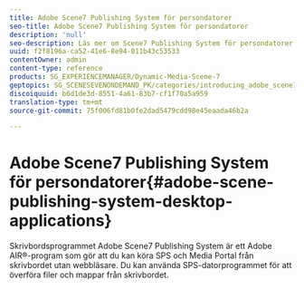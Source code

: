 ```yaml
---
title: Adobe Scene7 Publishing System för persondatorer
seo-title: Adobe Scene7 Publishing System för persondatorer
description: 'null'
seo-description: Läs mer om Scene7 Publishing System för persondatorer.
uuid: f2f8196a-ca52-41e6-8e94-011b43c53533
contentOwner: admin
content-type: reference
products: SG_EXPERIENCEMANAGER/Dynamic-Media-Scene-7
geptopics: SG_SCENESEVENONDEMAND_PK/categories/introducing_adobe_scene7
discoiquuid: b6d1de3d-8551-4a61-83b7-cf1f70a5a959
translation-type: tm+mt
source-git-commit: 75f006fd81b0fe2dad5479cdd98e45eaada46b2a

---
```



# Adobe Scene7 Publishing System för persondatorer{#adobe-scene-publishing-system-desktop-applications}

Skrivbordsprogrammet Adobe Scene7 Publishing System är ett Adobe AIR®-program som gör att du kan köra SPS och Media Portal från skrivbordet utan webbläsare. Du kan använda SPS-datorprogrammet för att överföra filer och mappar från skrivbordet.

